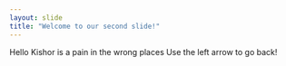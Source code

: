 ```yaml
---
layout: slide
title: "Welcome to our second slide!"
---
```

Hello Kishor is a pain in the wrong places
Use the left arrow to go back!

